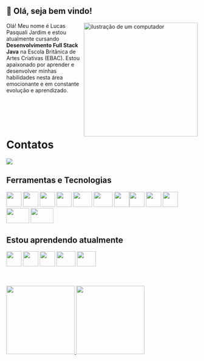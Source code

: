 ## :wave: Olá, seja bem vindo!
<img src="https://raw.githubusercontent.com/MicaelliMedeiros/micaellimedeiros/master/image/computer-illustration.png" alt="ilustração de um computador" min-width="100px" max-width="100px" width="300px" align="right">
<p align="left"> 
  Olá! Meu nome é Lucas Pasquali Jardim e estou atualmente cursando <strong>Desenvolvimento Full Stack Java</strong> na Escola Britânica de Artes Criativas (EBAC). Estou apaixonado por aprender e desenvolver minhas habilidades nesta área emocionante e em constante evolução e aprendizado.
</p>
<br>
<br>
<p align="left">
  <br>
  <h1>Contatos</h1>
  <a href="https://www.linkedin.com/in/lucas-pasquali-jardim" target="_blank"><img loading="lazy" src="https://img.shields.io/badge/-LinkedIn-%230077B5?style=for-the-badge&logo=linkedin&logoColor=white" target="_blank"></a>
</p>

## Ferramentas e Tecnologias

<img src="https://cdn.jsdelivr.net/gh/devicons/devicon@latest/icons/html5/html5-original-wordmark.svg" width="40" height="40"/> <img src="https://cdn.jsdelivr.net/gh/devicons/devicon@latest/icons/css3/css3-original-wordmark.svg"  width="40" height="40" /> <img src="https://cdn.jsdelivr.net/gh/devicons/devicon@latest/icons/sass/sass-original.svg" width="40" height="40"/> <img src="https://cdn.jsdelivr.net/gh/devicons/devicon@latest/icons/less/less-plain-wordmark.svg" width="40" height="40" /> <img src="https://cdn.jsdelivr.net/gh/devicons/devicon@latest/icons/bootstrap/bootstrap-original.svg" width="50" height="40" /> <img src="https://cdn.jsdelivr.net/gh/devicons/devicon@latest/icons/javascript/javascript-original.svg" width="50" height="40" /> <img src="https://cdn.jsdelivr.net/gh/devicons/devicon@latest/icons/jquery/jquery-original-wordmark.svg" width="40" height="40" /><img src="https://cdn.jsdelivr.net/gh/devicons/devicon@latest/icons/gulp/gulp-plain.svg" width="40" height="40" /> <img src="https://cdn.jsdelivr.net/gh/devicons/devicon@latest/icons/grunt/grunt-original.svg" width="40" height="40" /> <img loading="lazy" src="https://cdn.jsdelivr.net/gh/devicons/devicon/icons/git/git-original.svg" width="40" height="40"/> <img src="https://cdn.jsdelivr.net/gh/devicons/devicon@latest/icons/nodejs/nodejs-original-wordmark.svg" width="60" height="40" /> <img src="https://cdn.jsdelivr.net/gh/devicons/devicon@latest/icons/vercel/vercel-original.svg" width="60" height="40"  />

## Estou aprendendo atualmente

<img src="https://cdn.jsdelivr.net/gh/devicons/devicon@latest/icons/react/react-original-wordmark.svg" width="40" height="40" /> <img src="https://cdn.jsdelivr.net/gh/devicons/devicon@latest/icons/vuejs/vuejs-original-wordmark.svg" width="40" height="40" /> <img src="https://cdn.jsdelivr.net/gh/devicons/devicon@latest/icons/java/java-original.svg" width="40" height="40" /> <img src="https://cdn.jsdelivr.net/gh/devicons/devicon@latest/icons/redux/redux-original.svg" width="50" height="40" />
<img src="https://cdn.jsdelivr.net/gh/devicons/devicon@latest/icons/typescript/typescript-plain.svg" width="50" height="40" />

<br>
<br>
<div>
<a href="https://github.com/lucaspjardim">
<img loading="lazy" height="180em" src="https://github-readme-stats.vercel.app/api/top-langs/?username=lucaspjardim&layout=compact&langs_count=7&theme=dracula"/>
<img loading="lazy" height="180em" src="https://github-readme-stats.vercel.app/api?username=lucaspjardim&show_icons=true&theme=dracula&include_all_commits=true&count_private=true"/>
</div>
